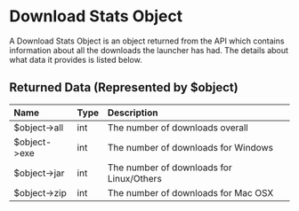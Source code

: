 # Download Stats Object

A Download Stats Object is an object returned from the API which contains information about all the downloads the
launcher has had. The details about what data it provides is listed below.

## Returned Data (Represented by $object)

| Name         | Type | Description                              |
| :----------- | :--- | :--------------------------------------- |
| $object->all | int  | The number of downloads overall          |
| $object->exe | int  | The number of downloads for Windows      |
| $object->jar | int  | The number of downloads for Linux/Others |
| $object->zip | int  | The number of downloads for Mac OSX      |
